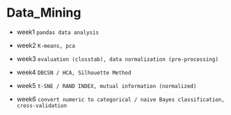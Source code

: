 # Data_Mining

  - week1 ```pandas data analysis```

  - week2 ```K-means, pca```

  - week3 ```evaluation (closstab), data normalization (pre-processing)```

  - week4 ```DBCSN / HCA, Silhouette Method```

  - week5 ```t-SNE / RAND INDEX, mutual information (normalized)```

  - week6 ```convert numeric to categorical / naive Bayes classification, cross-validation```
